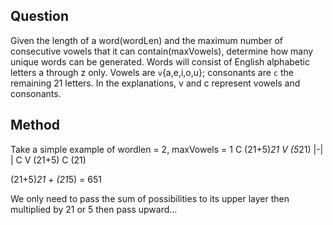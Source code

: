 ## Question
Given the length of a word(wordLen) and the maximum number of consecutive vowels that it can contain(maxVowels), determine how many unique words can be generated. Words will consist of English alphabetic letters a through z only. Vowels are `v`{a,e,i,o,u}; consonants are `c` the remaining 21 letters. In the explanations, v and c represent vowels and consonants.

## Method
Take a simple example of wordlen = 2, maxVowels = 1
C (21+5)*21           V (5*21)
|-|                   |
C V (21+5)            C  (21)

(21+5)*21 + (21*5) = 651

We only need to pass the sum of possibilities to its upper layer then multiplied by 21 or 5 then pass upward...
